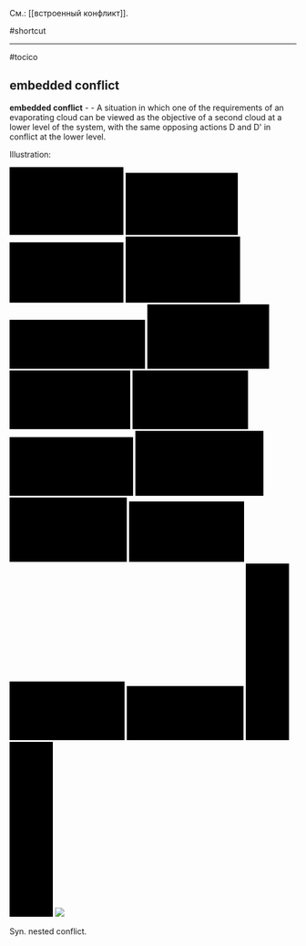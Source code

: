 См.: [[встроенный конфликт]].

#shortcut




<hr/>

#tocico

## embedded conflict

<b>embedded conflict</b> -  - A situation in which one of the requirements of an evaporating cloud can be viewed as the objective of a second cloud at a lower level of the system, with the same opposing actions D and D' in conflict at the lower level. 


Illustration:          


<img src="./tocico_dictionary_2nd_editio-50_2.png"/>
<img src="./tocico_dictionary_2nd_editio-50_3.png"/>
<img src="./tocico_dictionary_2nd_editio-50_4.png"/>
<img src="./tocico_dictionary_2nd_editio-50_5.png"/>
<img src="./tocico_dictionary_2nd_editio-50_6.png"/>
<img src="./tocico_dictionary_2nd_editio-50_7.png"/>
<img src="./tocico_dictionary_2nd_editio-50_8.png"/>
<img src="./tocico_dictionary_2nd_editio-50_9.png"/>
<img src="./tocico_dictionary_2nd_editio-50_10.png"/>
<img src="./tocico_dictionary_2nd_editio-50_11.png"/>
<img src="./tocico_dictionary_2nd_editio-50_12.png"/>
<img src="./tocico_dictionary_2nd_editio-50_13.png"/>
<img src="./tocico_dictionary_2nd_editio-50_14.png"/>
<img src="./tocico_dictionary_2nd_editio-50_15.png"/>
<img src="./tocico_dictionary_2nd_editio-50_16.png"/>
<img src="./tocico_dictionary_2nd_editio-50_17.png"/>
<img src="embedded conflict.png"/>

 Syn. nested conflict. 
 


